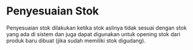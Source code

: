 # Penyesuaian Stok

Penyesuaian stok dilakukan ketika stok aslinya tidak sesuai dengan stok yang ada di sistem dan juga dapat digunakan untuk opening stok dari produk baru dibuat (jika sudah memiliki stok digudang).
